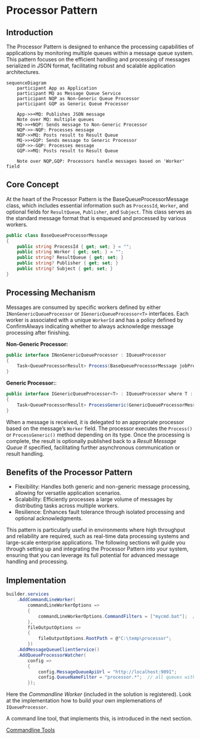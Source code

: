# Processor Pattern

## Introduction

The Processor Pattern is designed to enhance the processing capabilities of applications by monitoring multiple queues within a message queue system. This pattern focuses on the efficient handling and processing of messages serialized in JSON format, facilitating robust and scalable application architectures.

```mermaid
sequenceDiagram
    participant App as Application
    participant MQ as Message Queue Service
    participant NQP as Non-Generic Queue Processor
    participant GQP as Generic Queue Processor

    App->>+MQ: Publishes JSON message
    Note over MQ: multiple queues
    MQ->>+NQP: Sends message to Non-Generic Processor
    NQP->>-NQP: Processes message
    NQP->>MQ: Posts result to Result Queue
    MQ->>+GQP: Sends message to Generic Processor
    GQP->>-GQP: Processes message
    GQP->>MQ: Posts result to Result Queue

    Note over NQP,GQP: Processors handle messages based on 'Worker' field

```

## Core Concept

At the heart of the Processor Pattern is the BaseQueueProcessorMessage class, which includes essential information such as `ProcessId`, `Worker`, and optional fields for `ResultQueue`, `Publisher`, and `Subject`. This class serves as the standard message format that is enqueued and processed by various workers.

```csharp
public class BaseQueueProcessorMessage
{
    public string ProcessId { get; set; } = "";
    public string Worker { get; set; } = "";
    public string? ResultQueue { get; set; }
    public string? Publisher { get; set; }
    public string? Subject { get; set; }
}
```

## Processing Mechanism

Messages are consumed by specific workers defined by either `INonGenericQueueProcessor` or `IGenericQueueProcessor<T>` interfaces. Each worker is associated with a unique `WorkerId` and has a policy defined by ConfirmAlways indicating whether to always acknowledge message processing after finishing.

**Non-Generic Processor:**

```csharp
public interface INonGenericQueueProcessor : IQueueProcessor
{
    Task<QueueProcessorResult> Process(BaseQueueProcessorMessage jobProcessMessage, CancellationToken cancellationToken);
}
```

**Generic Processor:**:

```csharp
public interface IGenericQueueProcessor<T> : IQueueProcessor where T : new()
{
    Task<QueueProcessorResult> ProcessGeneric(GenericQueueProcessorMessage<T> message, CancellationToken cancellationToken);
}

```

When a message is received, it is delegated to an appropriate processor based on the message’s `Worker` field. The processor executes the `Process()` or `ProcessGeneric()` method depending on its type. Once the processing is complete, the result is optionally published back to a _Result Message Queue_ if specified, facilitating further asynchronous communication or result handling.

## Benefits of the Processor Pattern

-   Flexibility: Handles both generic and non-generic message processing, allowing for versatile application scenarios.
-   Scalability: Efficiently processes a large volume of messages by distributing tasks across multiple workers.
-   Resilience: Enhances fault tolerance through isolated processing and optional acknowledgments.

This pattern is particularly useful in environments where high throughput and reliability are required, such as real-time data processing systems and large-scale enterprise applications. The following sections will guide you through setting up and integrating the Processor Pattern into your system, ensuring that you can leverage its full potential for advanced message handling and processing.

## Implementation

```csharp
builder.services
    .AddCommandLineWorker(
        commandLineWorkerOptions =>
        {
            commandLineWorkerOptions.CommandFilters = ["mycmd.bat"];  // only this
        },
        fileOutputOptions =>
        {
            fileOutputOptions.RootPath = @"C:\temp\processor";
        })
    .AddMessageQueueClientService()
    .AddQueueProcessorWatcher(
        config =>
        {
            config.MessageQueueApiUrl = "http://localhost:9091";
            config.QueueNameFilter = "processor.*";  // all queues with this pattern ar watched
        });

```

Here the _Commandline Worker_ (included in the solution is registered).
Look at the implementation how to build your own implemenations of `IQueueProcessor`.

A command line tool, that implements this, is introduced in the next section.

[Commandline Tools](../console/tools_en.md)
